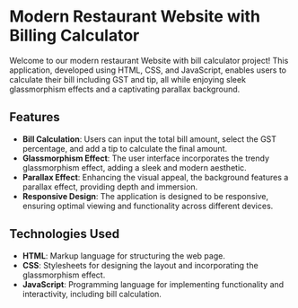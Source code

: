 # Modern Restaurant Website with Billing Calculator

Welcome to our modern restaurant Website with bill calculator project! This application, developed using HTML, CSS, and JavaScript, enables users to calculate their bill including GST and tip, all while enjoying sleek glassmorphism effects and a captivating parallax background.

## Features

- **Bill Calculation**: Users can input the total bill amount, select the GST percentage, and add a tip to calculate the final amount.
- **Glassmorphism Effect**: The user interface incorporates the trendy glassmorphism effect, adding a sleek and modern aesthetic.
- **Parallax Effect**: Enhancing the visual appeal, the background features a parallax effect, providing depth and immersion.
- **Responsive Design**: The application is designed to be responsive, ensuring optimal viewing and functionality across different devices.

## Technologies Used

- **HTML**: Markup language for structuring the web page.
- **CSS**: Stylesheets for designing the layout and incorporating the glassmorphism effect.
- **JavaScript**: Programming language for implementing functionality and interactivity, including bill calculation.
  
